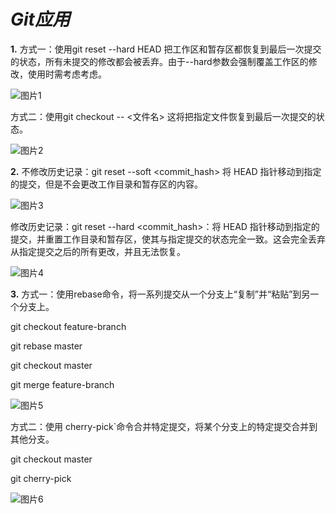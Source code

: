 # ***Git应用***

**1.** 方式一：使用git reset --hard HEAD 把工作区和暂存区都恢复到最后一次提交的状态，所有未提交的修改都会被丢弃。由于--hard参数会强制覆盖工作区的修改，使用时需考虑考虑。

![图片1](./images/图1.png)

方式二：使用git checkout -- <文件名> 这将把指定文件恢复到最后一次提交的状态。

![图片2](./images/图2.png)

**2.** 不修改历史记录：git reset --soft <commit_hash> 将 HEAD 指针移动到指定的提交，但是不会更改工作目录和暂存区的内容。

![图片3](./images/图3.png)

修改历史记录：git reset --hard <commit_hash>：将 HEAD 指针移动到指定的提交，并重置工作目录和暂存区，使其与指定提交的状态完全一致。这会完全丢弃从指定提交之后的所有更改，并且无法恢复。

![图片4](./images/图4.png)

**3.** 方式一：使用rebase命令，将一系列提交从一个分支上“复制”并“粘贴”到另一个分支上。

git checkout feature-branch

git rebase master

git checkout master

git merge feature-branch

![图片5](./images/图5.png)

方式二：使用 cherry-pick`命令合并特定提交，将某个分支上的特定提交合并到其他分支。

git checkout master

git cherry-pick <commit-hash>

![图片6](./images/图6.png)
